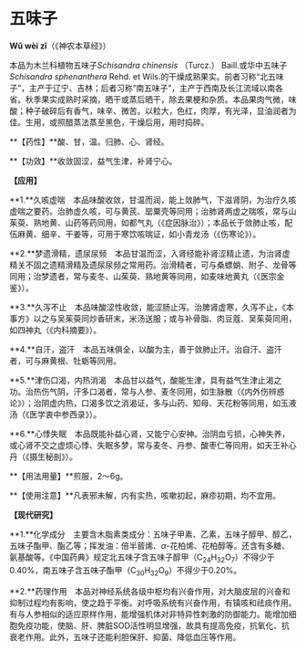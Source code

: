 # 五味子

**Wǔ wèi zǐ**（《神农本草经》）

本品为木兰科植物五味子*Schisandra chinensis* （Turcz.） Baill.或华中五味子*Schisandra sphenanthera* Rehd. et Wils.的干燥成熟果实。前者习称“北五味子”，主产于辽宁、吉林；后者习称“南五味子”，主产于西南及长江流域以南各省。秋季果实成熟时采摘，晒干或蒸后晒干，除去果梗和杂质。本品果肉气微，味酸；种子破碎后有香气，味辛、微苦。以粒大，色红，肉厚，有光泽，显油润者为佳。生用，或照醋蒸法蒸至黑色，干燥后用，用时捣碎。

**【药性】**酸、甘，温。归肺、心、肾经。

**【功效】**收敛固涩，益气生津，补肾宁心。

**【应用】**

**1.**久咳虚喘　本品味酸收敛，甘温而润，能上敛肺气，下滋肾阴，为治疗久咳虚喘之要药。治肺虚久咳，可与黄芪、罂粟壳等同用；治肺肾两虚之喘咳，常与山茱萸、熟地黄、山药等药同用，如都气丸（《症因脉治》）；本品长于敛肺止咳，配伍麻黄、细辛、干姜等，可用于寒饮咳喘证，如小青龙汤（《伤寒论》）。

**2.**梦遗滑精，遗尿尿频　本品甘温而涩，入肾经能补肾涩精止遗，为治肾虚精关不固之遗精滑精及遗尿尿频之常用药。治滑精者，可与桑螵蛸、附子、龙骨等同用；治梦遗者，常与麦冬、山茱萸、熟地黄等同用，如麦味地黄丸（《医宗金鉴》）。

**3.**久泻不止　本品味酸涩性收敛，能涩肠止泻。治脾肾虚寒，久泻不止，《本事方》以之与吴茱萸同炒香研末，米汤送服；或与补骨脂、肉豆蔻、吴茱萸同用，如四神丸（《内科摘要》）。

**4.**自汗，盗汗　本品五味俱全，以酸为主，善于敛肺止汗。治自汗、盗汗者，可与麻黄根、牡蛎等同用。

**5.**津伤口渴，内热消渴　本品甘以益气，酸能生津，具有益气生津止渴之功。治热伤气阴，汗多口渴者，常与人参、麦冬同用，如生脉散（《内外伤辨惑论》）；治阴虚内热，口渴多饮之消渴证，多与山药、知母、天花粉等同用，如玉液汤（《医学衷中参西录》）。

**6.**心悸失眠　本品既能补益心肾，又能宁心安神。治阴血亏损，心神失养，或心肾不交之虚烦心悸、失眠多梦，常与麦冬、丹参、酸枣仁等同用，如天王补心丹（《摄生秘剖》）。

**【用法用量】**煎服，2～6g。

**【使用注意】**凡表邪未解，内有实热，咳嗽初起，麻疹初期，均不宜用。

**【现代研究】**

**1.**化学成分　主要含木脂素类成分：五味子甲素、乙素，五味子醇甲、醇乙，五味子酯甲、酯乙等；挥发油：倍半蒈烯、*α*-花柏烯、花柏醇等。还含有多糖、氨基酸等。《中国药典》规定北五味子含五味子醇甲（C<sub>24</sub>H<sub>32</sub>O<sub>7</sub>）不得少于0.40%，南五味子含五味子酯甲（C<sub>30</sub>H<sub>32</sub>O<sub>9</sub>）不得少于0.20%。

**2.**药理作用　本品对神经系统各级中枢均有兴奋作用，对大脑皮层的兴奋和抑制过程均有影响，使之趋于平衡。对呼吸系统有兴奋作用，有镇咳和祛痰作用。有与人参相似的适应原样作用，能增强机体对非特异性刺激的防御能力。能增加细胞免疫功能，使脑、肝、脾脏SOD活性明显增强，故具有提高免疫，抗氧化、抗衰老作用。此外，五味子还能利胆保肝、抑菌、降低血压等作用。